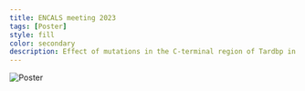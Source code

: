 ```yaml
---
title: ENCALS meeting 2023
tags: [Poster]
style: fill
color: secondary
description: Effect of mutations in the C-terminal region of Tardbp in knock-in mice at the phenotypic and the molecular level.
---
```


![Poster](/img/Poster-ENCALS.jpg)

